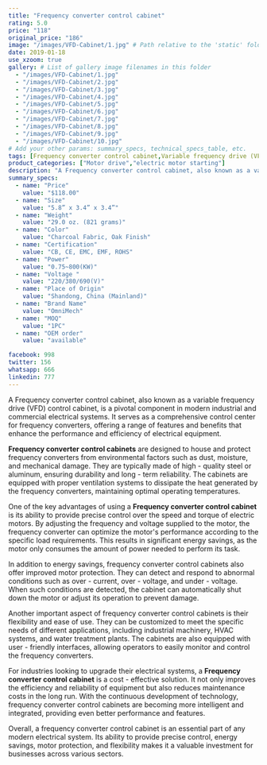 ```yaml
---
title: "Frequency converter control cabinet"
rating: 5.0
price: "118"
original_price: "186"
image: "/images/VFD-Cabinet/1.jpg" # Path relative to the 'static' folder or use Hugo Pipes
date: 2019-01-18
use_xzoom: true
gallery: # List of gallery image filenames in this folder
  - "/images/VFD-Cabinet/1.jpg"
  - "/images/VFD-Cabinet/2.jpg"
  - "/images/VFD-Cabinet/3.jpg"
  - "/images/VFD-Cabinet/4.jpg"
  - "/images/VFD-Cabinet/5.jpg"
  - "/images/VFD-Cabinet/6.jpg"
  - "/images/VFD-Cabinet/7.jpg"
  - "/images/VFD-Cabinet/8.jpg"
  - "/images/VFD-Cabinet/9.jpg"
  - "/images/VFD-Cabinet/10.jpg"
# Add your other params: summary_specs, technical_specs_table, etc.
tags: [Frequency converter control cabinet,Variable frequency drive (VFD) control cabinet,Industrial electrical systems,Commercial electrical systems,Frequency converter housing,Frequency converter protection,Energy savings,Motor speed control,Motor torque control,Motor protection,Customizable frequency converter cabinets,User - friendly frequency converter interface,Cost - effective electrical system upgrade,Intelligent frequency converter cabinets,Integrated frequency converter cabinets]
product_categories: ["Motor drive","electric motor starting"]
description: "A Frequency converter control cabinet, also known as a variable frequency drive (VFD) control cabinet, is a pivotal component in modern industrial and commercial electrical systems."
summary_specs:
  - name: "Price"
    value: "$118.00"
  - name: "Size"
    value: "5.8” x 3.4” x 3.4”"
  - name: "Weight"
    value: "29.0 oz. (821 grams)"
  - name: "Color"
    value: "Charcoal Fabric, Oak Finish"
  - name: "Certification"
    value: "CB, CE, EMC, EMF, ROHS"
  - name: "Power"
    value: "0.75~800(KW)"
  - name: "Voltage "
    value: "220/380/690(V)"
  - name: "Place of Origin"
    value: "Shandong, China (Mainland)"
  - name: "Brand Name"
    value: "OmniMech"
  - name: "MOQ"
    value: "1PC"
  - name: "OEM order"
    value: "available"

facebook: 998
twitter: 156
whatsapp: 666
linkedin: 777    
---
```


A Frequency converter control cabinet, also known as a variable frequency drive (VFD) control cabinet, is a pivotal component in modern industrial and commercial electrical systems. It serves as a comprehensive control center for frequency converters, offering a range of features and benefits that enhance the performance and efficiency of electrical equipment.

**Frequency converter control cabinets** are designed to house and protect frequency converters from environmental factors such as dust, moisture, and mechanical damage. They are typically made of high - quality steel or aluminum, ensuring durability and long - term reliability. The cabinets are equipped with proper ventilation systems to dissipate the heat generated by the frequency converters, maintaining optimal operating temperatures.

One of the key advantages of using a **Frequency converter control cabinet** is its ability to provide precise control over the speed and torque of electric motors. By adjusting the frequency and voltage supplied to the motor, the frequency converter can optimize the motor's performance according to the specific load requirements. This results in significant energy savings, as the motor only consumes the amount of power needed to perform its task.

In addition to energy savings, frequency converter control cabinets also offer improved motor protection. They can detect and respond to abnormal conditions such as over - current, over - voltage, and under - voltage. When such conditions are detected, the cabinet can automatically shut down the motor or adjust its operation to prevent damage.

Another important aspect of frequency converter control cabinets is their flexibility and ease of use. They can be customized to meet the specific needs of different applications, including industrial machinery, HVAC systems, and water treatment plants. The cabinets are also equipped with user - friendly interfaces, allowing operators to easily monitor and control the frequency converters.

For industries looking to upgrade their electrical systems, a **Frequency converter control cabinet** is a cost - effective solution. It not only improves the efficiency and reliability of equipment but also reduces maintenance costs in the long run. With the continuous development of technology, frequency converter control cabinets are becoming more intelligent and integrated, providing even better performance and features.

Overall, a frequency converter control cabinet is an essential part of any modern electrical system. Its ability to provide precise control, energy savings, motor protection, and flexibility makes it a valuable investment for businesses across various sectors. 